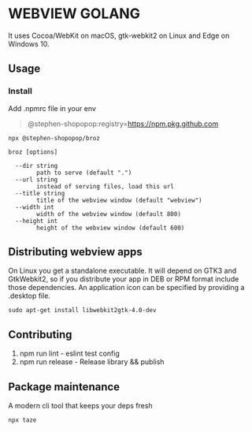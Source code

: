 # WEBVIEW GOLANG


It uses Cocoa/WebKit on macOS, gtk-webkit2 on Linux and Edge on Windows 10.
## Usage

### Install

Add .npmrc file in your env

> @stephen-shopopop:registry=https://npm.pkg.github.com

```
npx @stephen-shopopop/broz
```

```
broz [options]

  --dir string
        path to serve (default ".")
  --url string
        instead of serving files, load this url
  --title string
        title of the webview window (default "webview")
  --width int
        width of the webview window (default 800)
  --height int
        height of the webview window (default 600)
```

## Distributing webview apps

On Linux you get a standalone executable. It will depend on GTK3 and GtkWebkit2,
so if you distribute your app in DEB or RPM format include those dependencies.
An application icon can be specified by providing a .desktop file.

```linux
sudo apt-get install libwebkit2gtk-4.0-dev
```

## Contributing

1. npm run lint - eslint test config
2. npm run release - Release library && publish
## Package maintenance

A modern cli tool that keeps your deps fresh

```bash
npx taze
```

